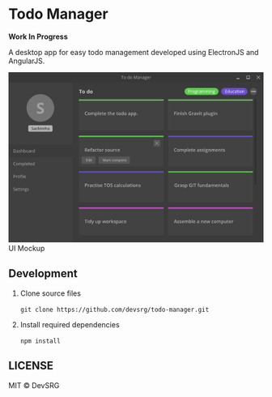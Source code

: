 # Todo Manager

__Work In Progress__

A desktop app for easy todo management developed using ElectronJS and AngularJS.

![Todo Manager UI Mockup](assets/todo_app_UI_v2.jpeg)
UI Mockup

## Development

1. Clone source files

    ``` git clone https://github.com/devsrg/todo-manager.git ```

2. Install required dependencies

    ``` npm install ```

## LICENSE

MIT &copy; DevSRG